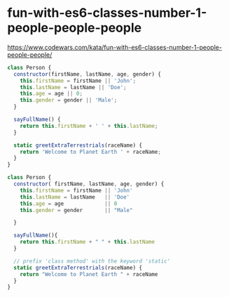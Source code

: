 # fun-with-es6-classes-number-1-people-people-people
https://www.codewars.com/kata/fun-with-es6-classes-number-1-people-people-people/


```javascript
class Person {
  constructor(firstName, lastName, age, gender) {
    this.firstName = firstName || 'John';
    this.lastName = lastName || 'Doe';
    this.age = age || 0;
    this.gender = gender || 'Male';
  }

  sayFullName() {
    return this.firstName + ' ' + this.lastName;
  }

  static greetExtraTerrestrials(raceName) {
    return 'Welcome to Planet Earth ' + raceName;
  }
}
```

```javascript
class Person {
  constructor( firstName, lastName, age, gender) {
    this.firstName = firstName || 'John'
    this.lastName = lastName   || 'Doe'
    this.age = age             || 0
    this.gender = gender       || "Male"

  }

  sayFullName(){
    return this.firstName + " " + this.lastName
  }

  // prefix 'class method' with the keyword 'static'
  static greetExtraTerrestrials(raceName) {
    return "Welcome to Planet Earth " + raceName
  }
}

```
